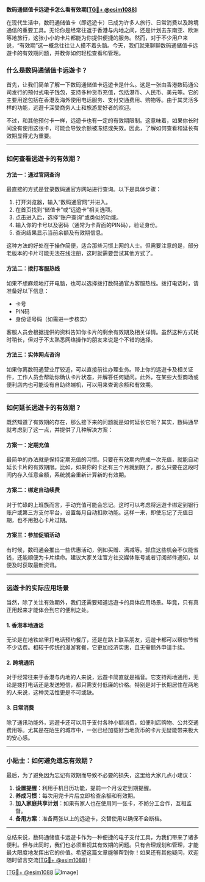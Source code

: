 **数码通储值卡远遊卡怎么看有效期[[TG💪+ @esim1088](https://t.me/s/esim1088)]**

在现代生活中，数码通储值卡（即远遊卡）已成为许多人旅行、日常消费以及跨境通信的重要工具。无论你是经常往返于香港与内地之间，还是计划去东南亚、欧洲等地旅行，这张小小的卡片都能为你提供便捷的服务。然而，对于不少用户来说，“有效期”这一概念往往让人摸不着头脑。今天，我们就来聊聊数码通储值卡远遊卡的有效期问题，并教你如何轻松查看和管理。

### 什么是数码通储值卡远遊卡？

首先，让我们简单了解一下数码通储值卡远遊卡是什么。这是一张由香港数码通公司发行的预付式电子钱包，支持多种货币充值，包括港币、人民币、美元等。它的主要用途包括在香港及海外使用电话服务、支付交通费用、购物等。由于其灵活多样的功能，远遊卡深受商务人士和旅游爱好者的欢迎。

不过，和其他预付卡一样，远遊卡也有一定的有效期限制。这意味着，如果你长时间没有使用这张卡，可能会导致余额被冻结或失效。因此，了解如何查看和延长有效期显得尤为重要。

---

### 如何查看远遊卡的有效期？

#### 方法一：通过官网查询

最直接的方式是登录数码通官方网站进行查询。以下是具体步骤：

1. 打开浏览器，输入“数码通官网”并进入。
2. 在首页找到“储值卡”或“远遊卡”相关选项。
3. 点击进入后，选择“账户查询”或类似的功能。
4. 输入你的卡号以及密码（通常为卡背面的PIN码），验证身份。
5. 查询结果显示当前余额及有效期信息。

这种方法的好处在于操作简便，适合那些习惯上网的人士。但需要注意的是，部分老版本的卡片可能无法在线注册，这时就需要尝试其他方式了。

#### 方法二：拨打客服热线

如果不想麻烦地打开电脑，也可以选择拨打数码通官方客服热线。拨打电话时，请准备好以下信息：

- 卡号
- PIN码
- 身份证号码（如需进一步核实）

客服人员会根据提供的资料告知你卡片的剩余有效期及相关详情。虽然这种方式耗时稍长，但对于不太熟悉网络操作的朋友来说是个不错的选择。

#### 方法三：实体网点咨询

如果你离数码通营业厅较近，可以直接前往办理业务。带上你的远遊卡及相关证件，工作人员会帮助你确认卡片状态，并解答任何疑问。此外，在某些大型商场或便利店内也可能设有自助终端机，可以用来查询余额和有效期。

---

### 如何延长远遊卡的有效期？

既然知道了有效期的存在，那么接下来的问题就是如何延长它呢？其实，数码通早就考虑到了这一点，并提供了几种解决方案：

#### 方案一：定期充值

最简单的办法就是保持定期充值的习惯。只要在有效期内完成一次充值，就能自动延长卡片的有效期限。比如，如果你的卡还有三个月就到期了，那么只要在这段时间内存入任意金额，系统就会重新计算新的有效期。

#### 方案二：绑定自动续费

对于忙碌的上班族而言，手动充值可能会忘记。这时可以考虑将远遊卡绑定到银行账户或第三方支付平台，设置每月自动扣款功能。这样一来，即使忘记了充值日期，也不用担心卡片过期。

#### 方案三：参加促销活动

有时候，数码通会推出一些优惠活动，例如买赠、满减等。抓住这些机会不仅能省钱，还能顺便为卡片续命。建议大家关注官方社交媒体账号或者订阅邮件通知，以便及时获取最新资讯。

---

### 远遊卡的实际应用场景

当然，除了关注有效期外，我们还需要知道远遊卡的具体应用场景。毕竟，只有真正用起来才能体会到它的便利之处。

#### 1. 香港本地通话

无论是在地铁站里打电话预约餐厅，还是在路上联系朋友，远遊卡都可以帮你节省不少话费。相较于传统的漫游套餐，它更加经济实惠，且无需额外申请手续。

#### 2. 跨境通讯

对于经常往来于香港与内地的人来说，远遊卡简直就是福音。它支持两地通用，无论是拨打电话还是发送短信，都只需支付低廉的价格。特别是对于长期居住在两地的人来说，这种灵活性更是不可或缺。

#### 3. 日常消费

除了通讯功能外，远遊卡还可以用于支付各种小额消费，如便利店购物、公共交通费用等。尤其是在陌生的城市中，一张已经加载好当地货币的卡片无疑能带来极大的安心感。

---

### 小贴士：如何避免遗忘有效期？

最后，为了避免因为忘记有效期而导致不必要的损失，这里给大家几点小建议：

1. **设置提醒**：利用手机日历功能，提前一个月设定到期提醒。
2. **养成习惯**：每次用完卡片后立即检查余额和有效期。
3. **加入家庭共享计划**：如果有家人也在使用同一张卡，不妨分工合作，互相监督。
4. **备用方案**：准备两张以上的远遊卡，交替使用以确保不会断档。

---

总结来说，数码通储值卡远遊卡作为一种便捷的电子支付工具，为我们带来了诸多便利。但与此同时，我们也必须重视其有效期的问题。只有合理规划和管理，才能最大限度地发挥出它的价值。希望这篇文章能够帮到你！如果还有其他疑问，欢迎随时留言交流[[TG💪+ @esim1088](https://t.me/s/esim1088)]！

[[TG💪+ @esim1088](https://t.me/s/esim1088) ![Image](https://i.postimg.cc/4NQfJmqS/Snipaste-2025-05-13-00-14-12.png)]